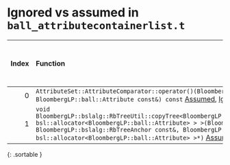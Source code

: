 # Ignored vs assumed in `ball_attributecontainerlist.t`

<script src="../sorttable.js"></script>
|   Index | Function                                                                                                                                                                                                                                                                                                                                                                                                                                 |   Difference in number of lines | Function size difference in bytes   |   Number of lines in assumed build | Number of bytes in assumed build   | Number of lines in ignored build   | Number of bytes in ignored build   |
|--------:|:-----------------------------------------------------------------------------------------------------------------------------------------------------------------------------------------------------------------------------------------------------------------------------------------------------------------------------------------------------------------------------------------------------------------------------------------|--------------------------------:|:------------------------------------|-----------------------------------:|:-----------------------------------|:-----------------------------------|:-----------------------------------|
|       0 | `AttributeSet::AttributeComparator::operator()(BloombergLP::ball::Attribute const&, BloombergLP::ball::Attribute const&) const` [Assumed](0.assume.s.txt), [Ignored](0.none.s.txt), [Diff](0.diff.html)                                                                                                                                                                                                                                  |                              -5 | -16                                 |                                176 | 4,273,920                          | 192                                | 4,269,392                          |
|       1 | `void BloombergLP::bslalg::RbTreeUtil::copyTree<BloombergLP::bslstl::TreeNodePool<BloombergLP::ball::Attribute, bsl::allocator<BloombergLP::ball::Attribute> > >(BloombergLP::bslalg::RbTreeAnchor*, BloombergLP::bslalg::RbTreeAnchor const&, BloombergLP::bslstl::TreeNodePool<BloombergLP::ball::Attribute, bsl::allocator<BloombergLP::ball::Attribute> >*)` [Assumed](1.assume.s.txt), [Ignored](1.none.s.txt), [Diff](1.diff.html) |                            -271 | -1,216                              |                                352 | 4,278,608                          | 1,568                              | 4,274,160                          |
{: .sortable }
